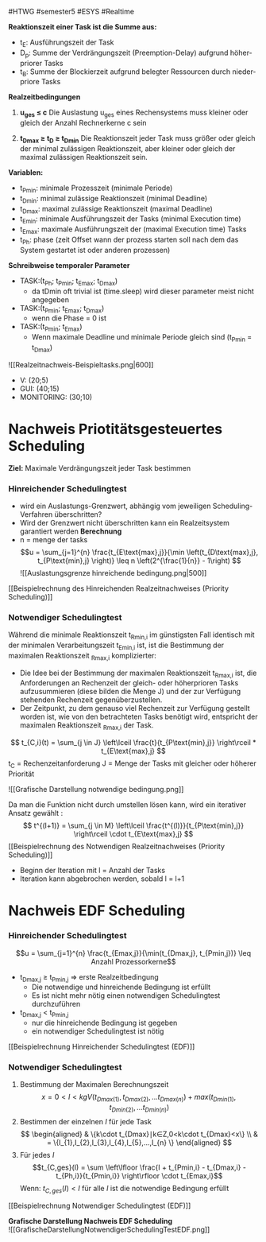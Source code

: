 #HTWG
#semester5
#ESYS
#Realtime

**Reaktionszeit einer Task ist die Summe aus:**
- t<sub>E</sub>: Ausführungszeit der Task 
- D<sub>p</sub>: Summe der Verdrängungszeit (Preemption-Delay) aufgrund höher-priorer Tasks 
- t<sub>B</sub>: Summe der Blockierzeit aufgrund belegter Ressourcen durch nieder-priore Tasks 

**Realzeitbedingungen**
1. **u<sub>ges</sub> ≤ c**
   Die Auslastung u<sub>ges</sub> eines Rechensystems muss kleiner oder gleich der Anzahl Rechnerkerne c sein

2.  **t<sub>Dmax</sub>  ≥ t<sub>D</sub> ≥ t<sub>Dmin</sub>** 
   Die Reaktionszeit jeder Task muss größer oder gleich der minimal zulässigen Reaktionszeit, aber kleiner oder gleich der maximal zulässigen Reaktionszeit sein. 

**Variablen:**
- t<sub>Pmin</sub>: minimale Prozesszeit (minimale Periode)
- t<sub>Dmin</sub>: minimal zulässige Reaktionszeit (minimal Deadline)
- t<sub>Dmax</sub>: maximal zulässige Reaktionszeit (maximal Deadline) 
- t<sub>Emin</sub>: minimale Ausführungszeit der Tasks (minimal Execution time) 
- t<sub>Emax</sub>: maximale Ausführungszeit der (maximal Execution time) Tasks 
- t<sub>Ph</sub>: phase (zeit Offset wann der prozess starten soll nach dem das System gestartet ist oder anderen prozessen)

**Schreibweise temporaler Parameter**
- TASK:(t<sub>Ph</sub>; t<sub>Pmin</sub>; t<sub>Emax</sub>; t<sub>Dmax</sub>)
	- da tDmin oft trivial ist (time.sleep) wird dieser parameter meist nicht angegeben
- TASK:(t<sub>Pmin</sub>; t<sub>Emax</sub>; t<sub>Dmax</sub>)
	- wenn die Phase = 0 ist
- TASK:(t<sub>Pmin</sub>; t<sub>Emax</sub>)
	- Wenn maximale Deadline und minimale Periode gleich sind (t<sub>Pmin</sub> = t<sub>Dmax</sub>)
	
![[Realzeitnachweis-Beispieltasks.png|600]]
- V: (20;5)
- GUI: (40;15)
- MONITORING: (30;10)

#  Nachweis Priotitätsgesteuertes Scheduling
**Ziel:** Maximale Verdrängungszeit jeder Task bestimmen
### Hinreichender Schedulingtest
- wird ein Auslastungs-Grenzwert, abhängig vom jeweiligen Scheduling-Verfahren überschritten?
- Wird der Grenzwert nicht überschritten kann ein Realzeitsystem garantiert werden
**Berechnung**
- n = menge der tasks
$$u = \sum_{j=1}^{n} \frac{t_{E\text{max},j}}{\min \left(t_{D\text{max},j}, t_{P\text{min},j} \right)} \leq n \left(2^{\frac{1}{n}} - 1\right) $$
![[Auslastungsgrenze hinreichende bedingung.png|500]]

[[Beispielrechnung des Hinreichenden Realzeitnachweises (Priority Scheduling)]]

### Notwendiger Schedulingtest

Während die minimale Reaktionszeit t<sub>Rmin,i</sub> im günstigsten Fall identisch mit der minimalen Verarbeitungszeit t<sub>Emin,i</sub> ist, ist die Bestimmung der maximalen Reaktionszeit <sub>Rmax,i</sub> komplizierter: 
- Die Idee bei der Bestimmung der maximalen Reaktionszeit t<sub>Rmax,i</sub> ist, die Anforderungen an Rechenzeit der gleich- oder höherprioren Tasks aufzusummieren (diese bilden die Menge J) und der zur Verfügung stehenden Rechenzeit gegenüberzustellen. 
- Der Zeitpunkt, zu dem genauso viel Rechenzeit zur Verfügung gestellt worden ist, wie von den betrachteten Tasks benötigt wird, entspricht der maximalen Reaktionszeit <sub>Rmax,i</sub> der Task.

$$
t_{C,i}(t) = \sum_{j \in J} \left\lceil \frac{t}{t_{P\text{min},j}} \right\rceil * t_{E\text{max},j}
$$
t<sub>C</sub> = Rechenzeitanforderung
J = Menge der Tasks mit gleicher oder höherer Priorität

![[Grafische Darstellung notwendige bedingung.png]]

Da man die Funktion nicht durch umstellen lösen kann, wird ein iterativer Ansatz gewählt :
$$
t^{(l+1)} = \sum_{j \in M} \left\lceil \frac{t^{(l)}}{t_{P\text{min},j}} \right\rceil \cdot t_{E\text{max},j}
$$
[[Beispielrechnung des Notwendigen Realzeitnachweises (Priority Scheduling)]]

- Beginn der Iteration mit l = Anzahl der Tasks
- Iteration kann abgebrochen werden, sobald l = l+1

#  Nachweis EDF Scheduling

### Hinreichender Schedulingtest

$$u = \sum_{j=1}^{n} \frac{t_{Emax,j}}{\min(t_{Dmax,j}, t_{Pmin,j})} \leq Anzahl Prozessorkerne$$
- t<sub>Dmax,j</sub> ≥ t<sub>Pmin,j</sub> => erste Realzeitbedingung
	- Die notwendige und hinreichende Bedingung ist erfüllt
	- Es ist nicht mehr nötig einen notwendigen Schedulingtest durchzuführen
- t<sub>Dmax,j</sub> < t<sub>Pmin,j</sub> 
	- nur die hinreichende Bedingung ist gegeben
	- ein notwendiger Schedulingtest ist nötig

[[Beispielrechnung Hinreichender Schedulingtest (EDF)]]
### Notwendiger Schedulingtest

1. Bestimmung der Maximalen Berechnungszeit$$ x = 0 < I < kgV(t_{Dmax(1)},t_{Dmax(2)},...t_{Dmax(n)}) + max(t_{Dmin(1)},t_{Dmin(2)},...t_{Dmin(n)})$$
2. Bestimmen der einzelnen $I$ für jede Task $$ \begin{aligned} & \{k\cdot t_{Dmax}∣k∈Z,0<k\cdot t_{Dmax}<x\} \\ & = \{I_{1},I_{2},I_{3},I_{4},I_{5},...,I_{n} \} \end{aligned} $$
3. Für jedes $I$ $$t_{C,ges}(I) = \sum \left\lfloor \frac{I + t_{Pmin,i} - t_{Dmax,i} - t_{Ph,i}}{t_{Pmin,i}} \right\rfloor \cdot t_{Emax,i}$$
   Wenn:   $t_{C,ges}(I)< I$   für alle $I$ ist die notwendige Bedingung erfüllt

[[Beispielrechnung Notwendiger Schedulingtest (EDF)]]

**Grafische Darstellung Nachweis EDF Scheduling**	   
![[GrafischeDarstellungNotwendigerSchedulingTestEDF.png]]
